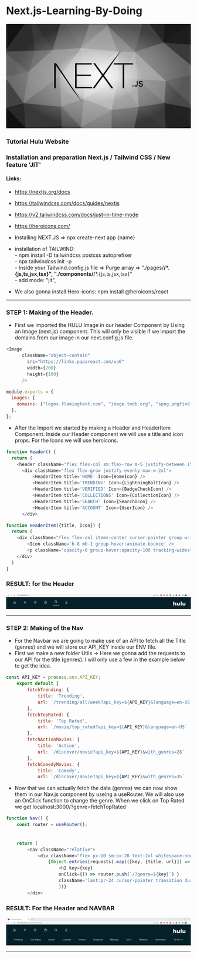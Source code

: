 # Next.js-Learning-By-Doing

![Next](/images/next.jpeg)

### Tutorial Hulu Website
### Installation and preparation Next.js / Tailwind CSS / New feature 'JIT' 
#### Links: 
- https://nextjs.org/docs
- https://tailwindcss.com/docs/guides/nextjs
- https://v2.tailwindcss.com/docs/just-in-time-mode
- https://heroicons.com/

- Installing NEXT.JS => npx create-next app {name}
- installation of TAILWIND: <br> - npm install -D tailwindcss postcss autoprefixer
                            <br> - npx tailwindcss init -p
                            <br> - Inside your Tailwind.config.js file => Purge array  => "./pages/**/*.{js,ts,jsx,tsx}",
                              "./components/**/*.{js,ts,jsx,tsx}"
                            <br> - add mode: "jit",
- We also gonna install Hero-icons: npm install @heroicons/react

-----------------------------------------------------------------------------------------------------------------

### STEP 1: Making of the Header.

- First we imported the HULU Image in our header Component by Using an Image (next.js) component. This will only be visible if we import the domains from our image in our next.config.js file.
```js
<Image 
      className="object-contain"
        src="https://links.papareact.com/ua6"
        width={200}
        height={100}
      />
```
```js      
module.exports = {
  images: {
    domains: ["logos.flamingtext.com", "image.tmdb.org", "spng.pngfind.com", "banner2.cleanpng.com", "links.papareact.com"],
  },
};
```

- After the Import we started by making a Header and HeaderItem Component. Inside our Header component we will use a title and icon props. For the Icons we will use heroicons.
```js  
function Header() {
  return (
    <header className="flex flex-col sm:flex-row m-5 justify-between items-center h-auto">
      <div className="flex flex-grow justify-evenly max-w-2xl">
          <HeaderItem title='HOME' Icon={HomeIcon} />
          <HeaderItem title='TRENDING' Icon={LightningBoltIcon} />
          <HeaderItem title='VERIFIED' Icon={BadgeCheckIcon} />
          <HeaderItem title='COLLECTIONS' Icon={CollectionIcon} />
          <HeaderItem title='SEARCH' Icon={SearchIcon} />
          <HeaderItem title='ACCOUNT' Icon={UserIcon} />
      </div>
```
```js  
function HeaderItem({title, Icon}) {
  return (
    <div className="flex flex-col items-center cursor-pointer group w-12 sm:w-20 hover:text-white">
        <Icon className='h-8 mb-1 group-hover:animate-bounce' />
        <p className="opacity-0 group-hover:opacity-100 tracking-widest">{title}</p>
    </div>
  )
}
```

### RESULT: for the Header
![Header](/images//header.JPG)

-----------------------------------------------------------------------------------------------------------------
### STEP 2: Making of the Nav

- For the Navbar we are going to make use of an API to fetch all the Title (genres) and we will store our API_KEY inside our ENV file.
- First we make a new folder Utils -> Here we gonna add the requests to our API for the title (genres). I will only use a few in the example below to get the idea. 
```js 
const API_KEY = process.env.API_KEY;
    export default {
        fetchTrending: {
            title: 'Trending',
            url: `/trending/all/week?api_key=${API_KEY}&language=en-US`
        },
        fetchTopRated: {
            title: 'Top Rated',
            url: `/movie/top_rated?api_key=${API_KEY}&language=en-US`
        },
        fetchActionMovies: {
            title: 'Action',
            url: `/discover/movie?api_key=${API_KEY}&with_genres=28`
        },
        fetchComedyMovies: {
            title: 'Comedy',
            url: `/discover/movie?api_key=${API_KEY}&with_genres=35`
```
- Now that we can actually fetch the data (genres) we can now show them in our Nav.js component by useing a useRouter. We will also use an OnClick function to change the genre. When we click on Top Rated we get localhost:3000/?genre=fetchTopRated
```js 
function Nav() {
    const router = useRouter();


    return (
        <nav className="relative">
            <div className="flex px-10 sm:px-20 text-2xl whitespace-nowrap space-x-10 sm:space-x-20 overflow-x-scroll scrollbar-hide">
                {Object.entries(requests).map(([key, {title, url}]) => (
                    <h2 key={key} 
                    onClick={() => router.push(`/?genre=${key}`) }
                    className='last:pr-24 cursor-pointer transition duration-100 transform hover:scale-125 hover:text-white active:text-red-500'>{title}</h2>
                    ))}
        </div>
```

### RESULT: For the Header and NAVBAR
![Header](/images//nav.JPG)

-----------------------------------------------------------------------------------------------------------------

